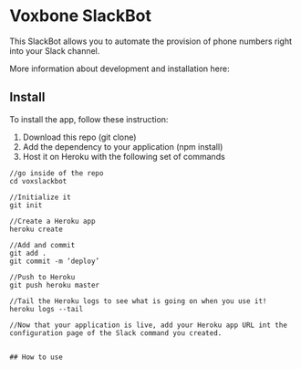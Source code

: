 # Voxbone SlackBot 

This SlackBot allows you to automate the provision of phone numbers right into your Slack channel.

More information about development and installation here: 

## Install

To install the app, follow these instruction:

1. Download this repo (git clone)
2. Add the dependency to your application (npm install)
3. Host it on Heroku with the following set of commands

````
//go inside of the repo
cd voxslackbot

//Initialize it
git init

//Create a Heroku app
heroku create

//Add and commit
git add .
git commit -m ‘deploy’

//Push to Heroku
git push heroku master

//Tail the Heroku logs to see what is going on when you use it!
heroku logs --tail

//Now that your application is live, add your Heroku app URL int the configuration page of the Slack command you created.


## How to use
